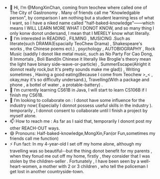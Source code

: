 - 👋 Hi, I’m @MongXinChan, coming from teochew where called one of The City of Gastronomy . Many of friends call me "Knowledgable person", by comparison I am nothing but a student learning less of what I want, so I have a niked name called "half-baked-knowledge"——which means I WILL LEARN MORE WHAT I DONOT KNOW, and so many thing I only konw donot undersand, I mean that I MERELY know what literally.
- 👀 I’m interested in READING , FILMING , MUSICING .Such as literate(such DRAMA(Espacially TeoChew Drama) , Shakespeare's works , the Chinese poems ect.) , psychology , AUTOBIOGRAPHY , Rock Music (saddly I donot like metal music, such as No Party For Cao Dong, 8 Immortals , Boli Band(In Chinese it literally like Broglie's theory mean the light have binary side-wave-or-particle) , SummerEscape(Alright it donnot really rock,but It's pretty sounds make me glad)) , Writing sometimes , Having a good eating(Because I come from Teochew >_< , okay,may it's so difficulty undersand.), Travelling(With a package and phone , a bottel of water , a protable-battery) .
- 🌱 I’m currently learning CS61B in Java, I will start to learn CS106B if I finish my CS61B.
- 💞️ I’m looking to collaborate on : I donot have some influence for the industry now( Especially I donnot possess useful skills in the industry ). temporarily , I donnot consent to collaborate until I finish a project by myself alone.
- 📫 How to reach me : As far as I said that, temporarily I donont post my other REACH-OUT ways.
- 😄 Pronouns: Half-baked-knowledge,MongXin,Fan(or Fun,sometimes my friends call me function)
- ⚡ Fun fact: In my 4-year-old I set off my home alone, although my travelling was so beautiful--but the thing donot benefit for my parents , when they fonud me out off my home, firstly , they consider that I was stolen by the children-seller . Fortunately , I  have been seen by a well-heart-women, a mother with 2 or 3 children , who tell the policeman I get lost in another countryside-town.

<!---
MongXinChan/MongXinChan is a ✨ special ✨ repository because its `README.md` (this file) appears on your GitHub profile.
You can click the Preview link to take a look at your changes.
--->
